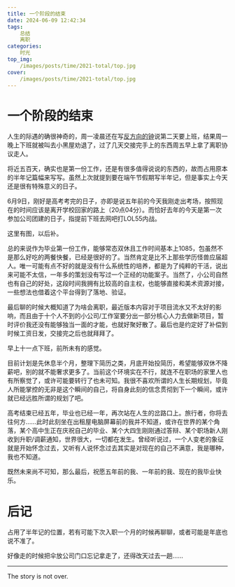 ```yaml
---
title: 一个阶段的结束
date: 2024-06-09 12:42:34
tags:
	总结
	离职
categories:
	时光
top_img:
    /images/posts/time/2021-total/top.jpg
cover:
    /images/posts/time/2021-total/top.jpg
---
```


# 一个阶段的结束

人生的际遇的确很神奇的，周一凌晨还在写[反方向的钟](https://blockedbyrain.github.io/2024/06/02/time/the-opposite-direction/)说第二天要上班，结果周一晚上下班就被叫去小黑屋劝退了，过了几天交接完手上的东西周五早上拿了离职协议走人。

将近五百天，确实也是第一份工作，还是有很多值得说说的东西的，故而占用原本的半年记篇幅来写写。虽然上次就提到要在端午节假期写半年记，但是事实上今天还是很有特殊意义的日子。

6月9日，刚好是高考考完的日子，亦即是说五年前的今天我刚走出考场，按照现在的时间应该是离开学校回家的路上（20点04分）。而恰好去年的今天是第一次参加公司团建的日子，指提前下班去网吧打LOL55内战。

这里有图，以后补。

总的来说作为毕业第一份工作，能够常态双休且工作时间基本上1085，包虽然不是那么好吃的两餐快餐，已经是很好的了。当然肯定是比不上那些学历怪兽应届超人。唯一可能有点不好的就是没有什么系统性的培养，都是为了纯粹的干活，说出来可能不太信，一年多的策划没有写过一个正经的功能案子。当然了，小公司自然也有自己的好处，这段时间我拥有比较高的自主权，也能够直接和美术资源对接，一些想法也借着这个平台得到了落地、验证。

最后聊的时候大概知道了为啥会离职，最近版本内容对于项目流水又不太好的影响，而且由于十个人不到的小公司/工作室要分出一部分核心人力去做新项目，暂时评价我还没有能够独当一面的才能，也就好聚好散了。最后也是约定好了补偿到时候工资日发，交接完之后也就拜拜了。

早上十一点下班，前所未有的感觉。

目前计划是先休息半个月，整理下简历之类，月底开始投简历，希望能够双休不降薪吧，别的就不能奢求更多了。当前这个环境实在不行，就连不在职场的家里人也有所察觉了，或许可能要转行了也未可知。我很不喜欢所谓的人生长期规划，毕竟人所能掌控的无非是这个瞬间的自己，将自身此刻的信念贯彻到下一个瞬间，或许就已经远胜所谓的规划了吧。

高考结束已经五年，毕业也已经一年，再次站在人生的岔路口上。旅行者，你将去往何方……此时此刻坐在出租屋电脑屏幕前的我并不知道，或许在世界的某个角落，某个高中生正在庆祝自己的毕业、某个大四生刚刚通过答辩、某个职场新人刚收到升职/调薪通知，世界很大，一切都在发生。曾经听说过，一个人变老的象征就是开始怀念过去，又听有人说怀念过去其实是对现在的自己不满意，我是哪种，我也不知道。

既然未来尚不可知，那么最后，祝愿五年前的我、一年前的我、现在的我毕业快乐。





# 后记

占用了半年记的位置，若有可能下次入职一个月的时候再聊聊，或者可能是年底也说不准了。

好像走的时候把伞放公司门口忘记拿走了，还得改天过去一趟……





<!-- more -->

---

The story is not over.

